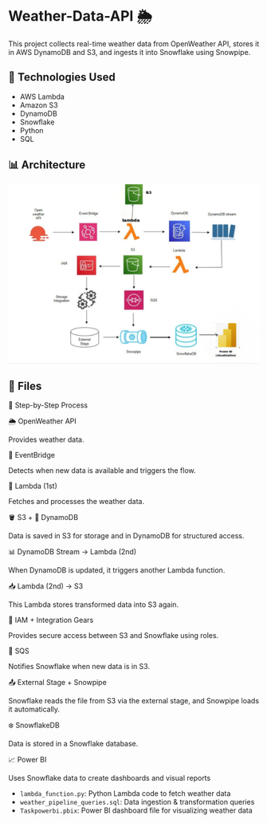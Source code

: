# Weather-Data-API 🌦️

This project collects real-time weather data from OpenWeather API, stores it in AWS DynamoDB and S3, and ingests it into Snowflake using Snowpipe.

## 🔧 Technologies Used
- AWS Lambda
- Amazon S3
- DynamoDB
- Snowflake
- Python
- SQL

## 📊 Architecture

   ![Architecture Diagram](architecture.jpeg)
## 📁 Files


🔁 Step-by-Step Process

🌦 OpenWeather API

Provides weather data.

🔗 EventBridge

Detects when new data is available and triggers the flow.

🧠 Lambda (1st)

Fetches and processes the weather data.

🪣 S3 + 📘 DynamoDB

Data is saved in S3 for storage and in DynamoDB for structured access.

📊 DynamoDB Stream → Lambda (2nd)

When DynamoDB is updated, it triggers another Lambda function.

📥 Lambda (2nd) → S3

This Lambda stores transformed data into S3 again.

🔑 IAM + Integration Gears

Provides secure access between S3 and Snowflake using roles.

📩 SQS

Notifies Snowflake when new data is in S3.

📤 External Stage + Snowpipe

Snowflake reads the file from S3 via the external stage, and Snowpipe loads it automatically.

❄️ SnowflakeDB

Data is stored in a Snowflake database.

📈 Power BI

Uses Snowflake data to create dashboards and visual reports


- `lambda_function.py`: Python Lambda code to fetch weather data
- `weather_pipeline_queries.sql`: Data ingestion & transformation queries
- `Taskpowerbi.pbix`: Power BI dashboard file for visualizing weather data
